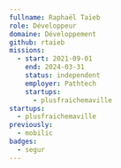 ```yaml
---
fullname: Raphaël Taïeb
role: Développeur
domaine: Développement
github: rtaieb
missions:
  - start: 2021-09-01
    end: 2024-03-31
    status: independent
    employer: Pathtech
    startups:
      - plusfraichemaville
startups:
  - plusfraichemaville
previously:
  - mobilic
badges:
  - segur
---
```

